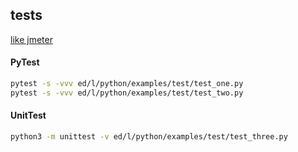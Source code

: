 tests
-

[like jmeter](https://locust.io/)

#### PyTest

````sh
pytest -s -vvv ed/l/python/examples/test/test_one.py
pytest -s -vvv ed/l/python/examples/test/test_two.py
````

#### UnitTest

````sh
python3 -m unittest -v ed/l/python/examples/test/test_three.py
````
